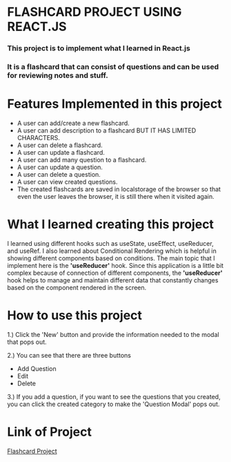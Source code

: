 # FLASHCARD PROJECT USING REACT.JS

### This project is to implement what I learned in React.js

### It is a flashcard that can consist of questions and can be used for reviewing notes and stuff.

# **Features Implemented in this project**

- A user can add/create a new flashcard.
- A user can add description to a flashcard BUT IT HAS LIMITED CHARACTERS.
- A user can delete a flashcard.
- A user can update a flashcard.
- A user can add many question to a flashcard.
- A user can update a question.
- A user can delete a question.
- A user can view created questions.
- The created flashcards are saved in localstorage of the browser so that even the user leaves the browser, it is still there when it visited again.

# **What I learned creating this project**

I learned using different hooks such as useState, useEffect, useReducer, and useRef.
I also learned about Conditional Rendering which is helpful in showing different components
based on conditions. The main topic that I implement here is the **'useReducer'** hook. Since this
application is a little bit complex because of connection of different components, the **'useReducer'**
hook helps to manage and maintain different data that constantly changes based on the component rendered in
the screen.

# How to use this project

1.) Click the 'New' button and provide the information needed to the modal that pops out.

2.) You can see that there are three buttons
- Add Question
- Edit
- Delete

3.) If you add a question, if you want to see the questions that you created, you can click the created category to make the 'Question Modal' pops out.

# Link of Project

[Flashcard Project](https://flashcards-go.netlify.app/)
